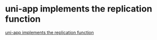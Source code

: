 # uni-app implements the replication function
[uni-app implements the replication function](https://aiwithcloud.com/2022/09/16/uni_app_implements_the_replication_function/)